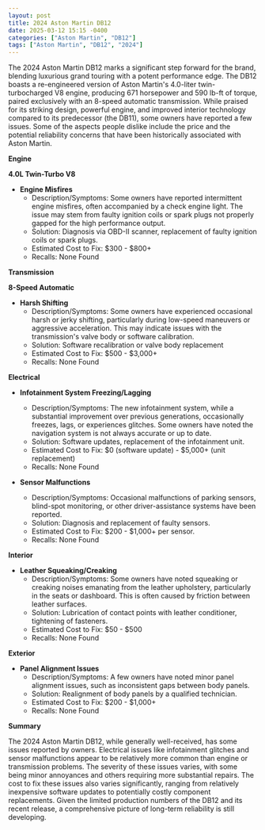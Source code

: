 ```yaml
---
layout: post
title: 2024 Aston Martin DB12
date: 2025-03-12 15:15 -0400
categories: ["Aston Martin", "DB12"]
tags: ["Aston Martin", "DB12", "2024"]
---
```

The 2024 Aston Martin DB12 marks a significant step forward for the brand, blending luxurious grand touring with a potent performance edge. The DB12 boasts a re-engineered version of Aston Martin's 4.0-liter twin-turbocharged V8 engine, producing 671 horsepower and 590 lb-ft of torque, paired exclusively with an 8-speed automatic transmission. While praised for its striking design, powerful engine, and improved interior technology compared to its predecessor (the DB11), some owners have reported a few issues. Some of the aspects people dislike include the price and the potential reliability concerns that have been historically associated with Aston Martin.

**Engine**

**4.0L Twin-Turbo V8**

*   **Engine Misfires**
    *   Description/Symptoms: Some owners have reported intermittent engine misfires, often accompanied by a check engine light. The issue may stem from faulty ignition coils or spark plugs not properly gapped for the high performance output.
    *   Solution: Diagnosis via OBD-II scanner, replacement of faulty ignition coils or spark plugs.
    *   Estimated Cost to Fix: $300 - $800+
    *   Recalls: None Found

**Transmission**

**8-Speed Automatic**

*   **Harsh Shifting**
    *   Description/Symptoms: Some owners have experienced occasional harsh or jerky shifting, particularly during low-speed maneuvers or aggressive acceleration. This may indicate issues with the transmission's valve body or software calibration.
    *   Solution: Software recalibration or valve body replacement
    *   Estimated Cost to Fix: $500 - $3,000+
    *   Recalls: None Found

**Electrical**

*   **Infotainment System Freezing/Lagging**
    *   Description/Symptoms: The new infotainment system, while a substantial improvement over previous generations, occasionally freezes, lags, or experiences glitches. Some owners have noted the navigation system is not always accurate or up to date.
    *   Solution: Software updates, replacement of the infotainment unit.
    *   Estimated Cost to Fix: $0 (software update) - $5,000+ (unit replacement)
    *   Recalls: None Found

*   **Sensor Malfunctions**
    *   Description/Symptoms: Occasional malfunctions of parking sensors, blind-spot monitoring, or other driver-assistance systems have been reported.
    *   Solution: Diagnosis and replacement of faulty sensors.
    *   Estimated Cost to Fix: $200 - $1,000+ per sensor.
    *   Recalls: None Found

**Interior**

*   **Leather Squeaking/Creaking**
    *   Description/Symptoms: Some owners have noted squeaking or creaking noises emanating from the leather upholstery, particularly in the seats or dashboard. This is often caused by friction between leather surfaces.
    *   Solution: Lubrication of contact points with leather conditioner, tightening of fasteners.
    *   Estimated Cost to Fix: $50 - $500
    *   Recalls: None Found

**Exterior**

*   **Panel Alignment Issues**
    *   Description/Symptoms: A few owners have noted minor panel alignment issues, such as inconsistent gaps between body panels.
    *   Solution: Realignment of body panels by a qualified technician.
    *   Estimated Cost to Fix: $200 - $1,000+
    *   Recalls: None Found

**Summary**

The 2024 Aston Martin DB12, while generally well-received, has some issues reported by owners. Electrical issues like infotainment glitches and sensor malfunctions appear to be relatively more common than engine or transmission problems. The severity of these issues varies, with some being minor annoyances and others requiring more substantial repairs. The cost to fix these issues also varies significantly, ranging from relatively inexpensive software updates to potentially costly component replacements. Given the limited production numbers of the DB12 and its recent release, a comprehensive picture of long-term reliability is still developing.

